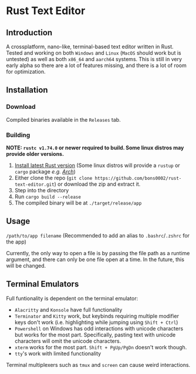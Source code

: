 # Rust Text Editor

## Introduction

A crossplatform, nano-like, terminal-based text editor written in Rust. Tested and working on both `Windows` and `Linux` (`MacOS` should work but is untested) as well as both `x86_64` and `aarch64` systems. This is still in very early alpha so there are a lot of features missing, and there is a lot of room for optimization.

## Installation

### Download

Compiled binaries available in the `Releases` tab.

### Building

**NOTE: `rustc v1.74.0` or newer required to build. Some linux distros may provide older versions.**

1. [Install latest Rust version](https://www.rust-lang.org/tools/install) (Some linux distros will provide a `rustup` or `cargo` package _e.g. [Arch](https://archlinux.org/packages/?name=rustup)_)
2. Either clone the repo (`git clone https://github.com/bons0002/rust-text-editor.git`) or download the zip and extract it.
3. Step into the directory
4. Run `cargo build --release`
5. The compiled binary will be at `./target/release/app`

## Usage

`/path/to/app filename` (Recommended to add an alias to `.bashrc`/`.zshrc` for the app)

Currently, the only way to open a file is by passing the file path as a runtime argument, and there can only be one file open at a time. In the future, this will be changed.

## Terminal Emulators

Full funtionality is dependent on the terminal emulator:

* `Alacritty` and `Konsole` have full functionality
* `Terminator` and `Kitty` work, but keybinds requiring multiple modifier keys don't work (i.e. highlighting while jumping using `Shift + Ctrl`)
* `Powershell` on Windows has odd interactions with unicode characters but works for the most part. Specifically, pasting text with unicode characters will omit the unicode characters.
* `xterm` works for the most part. `Shift + PgUp/PgDn` doesn't work though.
* `tty`'s work with limited functionality

Terminal multiplexers such as `tmux` and `screen` can cause weird interactions.